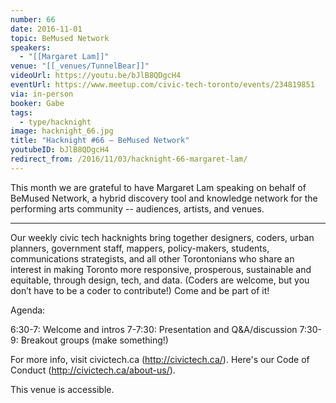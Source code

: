 ```yaml
---
number: 66
date: 2016-11-01
topic: BeMused Network
speakers:
  - "[[Margaret Lam]]"
venue: "[[_venues/TunnelBear]]"
videoUrl: https://youtu.be/bJlB8QDgcH4
eventUrl: https://www.meetup.com/civic-tech-toronto/events/234819851
via: in-person
booker: Gabe
tags:
  - type/hacknight
image: hacknight_66.jpg
title: "Hacknight #66 – BeMused Network"
youtubeID: bJlB8QDgcH4
redirect_from: /2016/11/03/hacknight-66-margaret-lam/
---
```


This month we are grateful to have Margaret Lam speaking on behalf of BeMused Network, a hybrid discovery tool and knowledge network for the performing arts community -- audiences, artists, and venues.

---

Our weekly civic tech hacknights bring together designers, coders, urban planners, government staff, mappers, policy-makers, students, communications strategists, and all other Torontonians who share an interest in making Toronto more responsive, prosperous, sustainable and equitable, through design, tech, and data. (Coders are welcome, but you don’t have to be a coder to contribute!) Come and be part of it!

Agenda:

6:30-7: Welcome and intros
7-7:30: Presentation and Q&A/discussion
7:30-9: Breakout groups (make something!)

For more info, visit civictech.ca (http://civictech.ca/). Here's our Code of Conduct (http://civictech.ca/about-us/).

This venue is accessible.